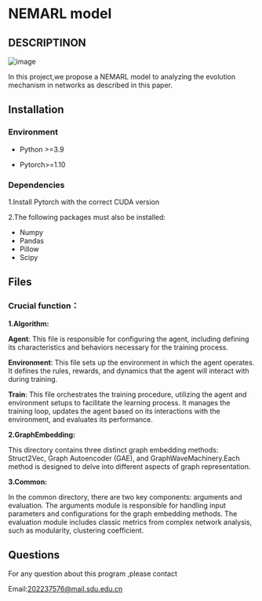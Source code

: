 # NEMARL model

## DESCRIPTINON

![image](https://github.com/JasonKK1/NEMARLmodel/nemarl.png)

In this project,we propose a NEMARL model to analyzing the evolution mechanism in networks as described in this paper.

## Installation

### Environment

* Python >=3.9

* Pytorch>=1.10

### Dependencies

1.Install Pytorch with the correct CUDA version

2.The following packages must also be installed:

* Numpy
* Pandas
* Pillow
* Scipy

## Files

### Crucial function：

**1.Algorithm:**

**Agent**: This file is responsible for configuring the agent, including defining its characteristics and behaviors necessary for the training process.

**Environment**: This file sets up the environment in which the agent operates. It defines the rules, rewards, and dynamics that the agent will interact with during training.

**Train**: This file orchestrates the training procedure, utilizing the agent and environment setups to facilitate the learning process. It manages the training loop, updates the agent based on its interactions with the environment, and evaluates its performance.

**2.GraphEmbedding:**

This directory  contains three distinct graph embedding methods: Struct2Vec, Graph Autoencoder (GAE), and GraphWaveMachinery.Each method is designed to delve into different aspects of graph representation.

**3.Common:**

In the common directory, there are two key components: arguments and evaluation. The arguments module is responsible for handling input parameters and configurations for the graph embedding methods. The evaluation module  includes classic metrics from complex network analysis, such as modularity, clustering coefficient.





## Questions

For any question about this program ,please contact

Email:202237576@mail.sdu.edu.cn



